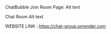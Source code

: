ChatBubble
Join Room Page:
Alt text

Chat Room
Alt text

WEBSITE LINK : https://chat-group.onrender.com

